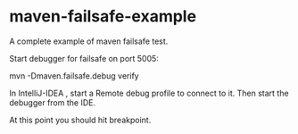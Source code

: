 # maven-failsafe-example
A complete example of maven failsafe test.

Start debugger for failsafe on port 5005:

mvn -Dmaven.failsafe.debug verify


In IntelliJ-IDEA , start a Remote debug profile to connect to it.  Then start the debugger from the IDE.

At this point you should hit breakpoint.

